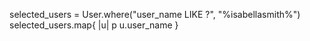 selected_users = User.where("user_name LIKE ?", "%isabellasmith%")
selected_users.map{ |u| p u.user_name }
